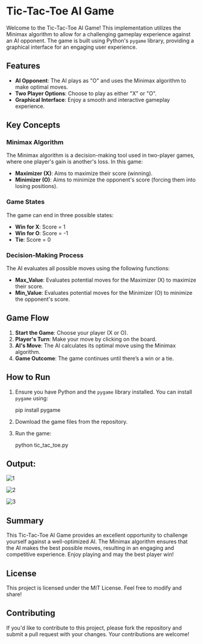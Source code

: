 # Tic-Tac-Toe AI Game

Welcome to the Tic-Tac-Toe AI Game! This implementation utilizes the Minimax algorithm to allow for a challenging gameplay experience against an AI opponent. The game is built using Python's `pygame` library, providing a graphical interface for an engaging user experience.

## Features

- **AI Opponent**: The AI plays as "O" and uses the Minimax algorithm to make optimal moves.
- **Two Player Options**: Choose to play as either "X" or "O".
- **Graphical Interface**: Enjoy a smooth and interactive gameplay experience.

## Key Concepts

### Minimax Algorithm
The Minimax algorithm is a decision-making tool used in two-player games, where one player's gain is another's loss. In this game:
- **Maximizer (X)**: Aims to maximize their score (winning).
- **Minimizer (O)**: Aims to minimize the opponent's score (forcing them into losing positions).

### Game States
The game can end in three possible states:
- **Win for X**: Score = 1
- **Win for O**: Score = -1
- **Tie**: Score = 0

### Decision-Making Process
The AI evaluates all possible moves using the following functions:
- **Max_Value**: Evaluates potential moves for the Maximizer (X) to maximize their score.
- **Min_Value**: Evaluates potential moves for the Minimizer (O) to minimize the opponent's score.

## Game Flow

1. **Start the Game**: Choose your player (X or O).
2. **Player's Turn**: Make your move by clicking on the board.
3. **AI's Move**: The AI calculates its optimal move using the Minimax algorithm.
4. **Game Outcome**: The game continues until there’s a win or a tie.

## How to Run

1. Ensure you have Python and the `pygame` library installed. You can install `pygame` using:
   
   pip install pygame


3. Download the game files from the repository.

4. Run the game:
   
   python tic_tac_toe.py

## Output: ##

   ![1](https://github.com/user-attachments/assets/de53ce20-5ae0-42ad-9a06-4b56957d1410)
   
   ![2](https://github.com/user-attachments/assets/8109b447-617d-4013-9134-d052136f11fa)
   
   ![3](https://github.com/user-attachments/assets/45f1c34e-670d-4ff8-90ef-4ef62cbad581)




## Summary

This Tic-Tac-Toe AI Game provides an excellent opportunity to challenge yourself against a well-optimized AI. The Minimax algorithm ensures that the AI makes the best possible moves, resulting in an engaging and competitive experience. Enjoy playing and may the best player win!

## License

This project is licensed under the MIT License. Feel free to modify and share!

## Contributing

If you'd like to contribute to this project, please fork the repository and submit a pull request with your changes. Your contributions are welcome!
